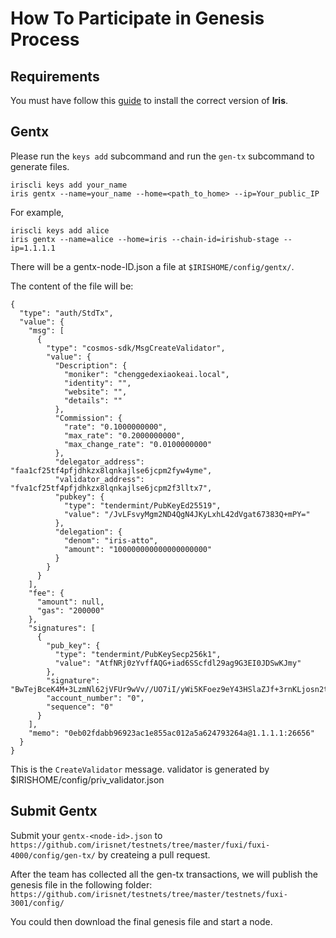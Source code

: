 # How To Participate in Genesis Process

## Requirements

You must have follow this [guide](Install-Iris.md) to install the correct version of **Iris**.

## Gentx

Please run the `keys add` subcommand and run the `gen-tx` subcommand to generate files.


```
iriscli keys add your_name
iris gentx --name=your_name --home=<path_to_home> --ip=Your_public_IP
```

For example,

```
iriscli keys add alice
iris gentx --name=alice --home=iris --chain-id=irishub-stage --ip=1.1.1.1
```

There will be a gentx-node-ID.json a file at `$IRISHOME/config/gentx/`.

The content of the file will be:

```
{
  "type": "auth/StdTx",
  "value": {
    "msg": [
      {
        "type": "cosmos-sdk/MsgCreateValidator",
        "value": {
          "Description": {
            "moniker": "chenggedexiaokeai.local",
            "identity": "",
            "website": "",
            "details": ""
          },
          "Commission": {
            "rate": "0.1000000000",
            "max_rate": "0.2000000000",
            "max_change_rate": "0.0100000000"
          },
          "delegator_address": "faa1cf25tf4pfjdhkzx8lqnkajlse6jcpm2fyw4yme",
          "validator_address": "fva1cf25tf4pfjdhkzx8lqnkajlse6jcpm2f3lltx7",
          "pubkey": {
            "type": "tendermint/PubKeyEd25519",
            "value": "/JvLFsvyMgm2ND4QgN4JKyLxhL42dVgat67383Q+mPY="
          },
          "delegation": {
            "denom": "iris-atto",
            "amount": "100000000000000000000"
          }
        }
      }
    ],
    "fee": {
      "amount": null,
      "gas": "200000"
    },
    "signatures": [
      {
        "pub_key": {
          "type": "tendermint/PubKeySecp256k1",
          "value": "AtfNRj0zYvffAQG+iad6SScfdl29ag9G3EI0JDSwKJmy"
        },
        "signature": "BwTejBceK4M+3LzmNl62jVFUr9wVv//UO7iI/yWi5KFoez9eY43HSlaZJf+3rnKLjosn2tD79EIw55BJ6SbYzQ==",
        "account_number": "0",
        "sequence": "0"
      }
    ],
    "memo": "0eb02fdabb96923ac1e855ac012a5a624793264a@1.1.1.1:26656"
  }
}
```
This is the `CreateValidator` message.
validator is generated by \$IRISHOME/config/priv_validator.json

## Submit Gentx

Submit your `gentx-<node-id>.json` to `https://github.com/irisnet/testnets/tree/master/fuxi/fuxi-4000/config/gen-tx/` by createing a pull request.

After the team has collected all the gen-tx transactions, we will publish the genesis file in the following folder: `https://github.com/irisnet/testnets/tree/master/testnets/fuxi-3001/config/`

You could then download the final genesis file and start a node. 

